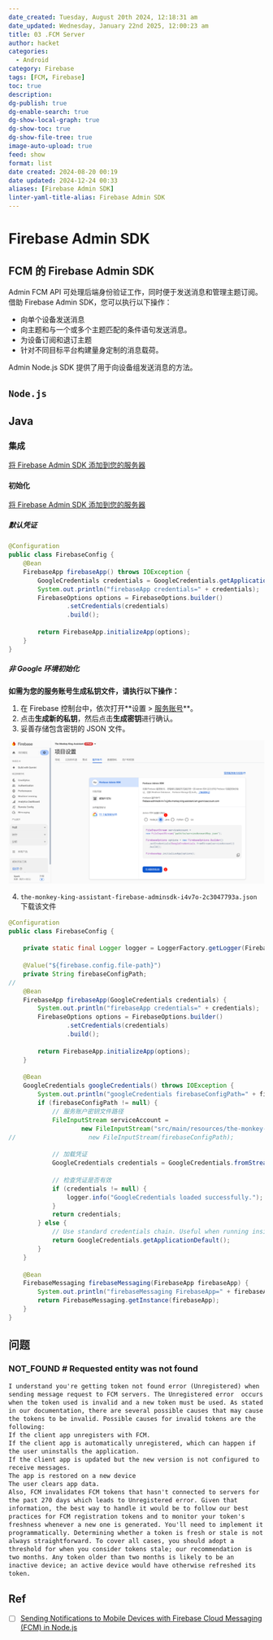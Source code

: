 ```yaml
---
date_created: Tuesday, August 20th 2024, 12:18:31 am
date_updated: Wednesday, January 22nd 2025, 12:00:23 am
title: 03 .FCM Server
author: hacket
categories:
  - Android
category: Firebase
tags: [FCM, Firebase]
toc: true
description: 
dg-publish: true
dg-enable-search: true
dg-show-local-graph: true
dg-show-toc: true
dg-show-file-tree: true
image-auto-upload: true
feed: show
format: list
date created: 2024-08-20 00:19
date updated: 2024-12-24 00:33
aliases: [Firebase Admin SDK]
linter-yaml-title-alias: Firebase Admin SDK
---
```


# Firebase Admin SDK

## FCM 的 Firebase Admin SDK

Admin FCM API 可处理后端身份验证工作，同时便于发送消息和管理主题订阅。借助 Firebase Admin SDK，您可以执行以下操作：

- 向单个设备发送消息
- 向主题和与一个或多个主题匹配的条件语句发送消息。
- 为设备订阅和退订主题
- 针对不同目标平台构建量身定制的消息载荷。

Admin Node.js SDK 提供了用于向设备组发送消息的方法。

## `Node.js`

## Java

### 集成

[将 Firebase Admin SDK 添加到您的服务器](https://firebase.google.com/docs/admin/setup?hl=zh-cn)

#### 初始化

[将 Firebase Admin SDK 添加到您的服务器](https://firebase.google.com/docs/admin/setup?hl=zh-cn#initialize-sdk)

##### 默认凭证

```java
@Configuration  
public class FirebaseConfig {
	@Bean
	FirebaseApp firebaseApp() throws IOException {
		GoogleCredentials credentials = GoogleCredentials.getApplicationDefault();
		System.out.println("firebaseApp credentials=" + credentials);
		FirebaseOptions options = FirebaseOptions.builder()
				.setCredentials(credentials)
				.build();
	
		return FirebaseApp.initializeApp(options);
	}
}
```

##### 非 Google 环境初始化

**如需为您的服务账号生成私钥文件，请执行以下操作：**

1. 在 Firebase 控制台中，依次打开**设置 > [服务账号](https://console.firebase.google.com/project/_/settings/serviceaccounts/adminsdk?hl=zh-cn&_gl=1*1l8m3wg*_ga*MTI5OTU4MjkyNS4xNzMyODA5NTI3*_ga_CW55HF8NVT*MTczMzA2NDUwMC40LjEuMTczMzA2Nzc0Mi40Ny4wLjA.)**。
2. 点击**生成新的私钥**，然后点击**生成密钥**进行确认。
3. 妥善存储包含密钥的 JSON 文件。

![](https://raw.githubusercontent.com/hacket/ObsidianOSS/master/obsidian/202412012344557.png)

4. `the-monkey-king-assistant-firebase-adminsdk-i4v7o-2c3047793a.json` 下载该文件

```java
@Configuration
public class FirebaseConfig {

    private static final Logger logger = LoggerFactory.getLogger(FirebaseConfig.class);

    @Value("${firebase.config.file-path}")
    private String firebaseConfigPath;
//
    @Bean
    FirebaseApp firebaseApp(GoogleCredentials credentials) {
        System.out.println("firebaseApp credentials=" + credentials);
        FirebaseOptions options = FirebaseOptions.builder()
                .setCredentials(credentials)
                .build();

        return FirebaseApp.initializeApp(options);
    }

    @Bean
    GoogleCredentials googleCredentials() throws IOException {
        System.out.println("googleCredentials firebaseConfigPath=" + firebaseConfigPath);
        if (firebaseConfigPath != null) {
            // 服务账户密钥文件路径
            FileInputStream serviceAccount =
                    new FileInputStream("src/main/resources/the-monkey-king-assistant-firebase-adminsdk-i4v7o-2c3047793a.json");
//                    new FileInputStream(firebaseConfigPath);

            // 加载凭证
            GoogleCredentials credentials = GoogleCredentials.fromStream(serviceAccount);

            // 检查凭证是否有效
            if (credentials != null) {
                logger.info("GoogleCredentials loaded successfully.");
            }
            return credentials;
        } else {
            // Use standard credentials chain. Useful when running inside GKE
            return GoogleCredentials.getApplicationDefault();
        }
    }

    @Bean
    FirebaseMessaging firebaseMessaging(FirebaseApp firebaseApp) {
        System.out.println("firebaseMessaging FirebaseApp=" + firebaseApp);
        return FirebaseMessaging.getInstance(firebaseApp);
    }
}
```

## 问题

### NOT_FOUND # Requested entity was not found

```
I understand you're getting token not found error (Unregistered) when sending message request to FCM servers. The Unregistered error  occurs when the token used is invalid and a new token must be used. As stated in our documentation, there are several possible causes that may cause the tokens to be invalid. Possible causes for invalid tokens are the following:
If the client app unregisters with FCM.
If the client app is automatically unregistered, which can happen if the user uninstalls the application.
If the client app is updated but the new version is not configured to receive messages.
The app is restored on a new device
The user clears app data.
Also, FCM invalidates FCM tokens that hasn't connected to servers for the past 270 days which leads to Unregistered error. Given that information, the best way to handle it would be to follow our best practices for FCM registration tokens and to monitor your token's freshness whenever a new one is generated. You'll need to implement it programmatically. Determining whether a token is fresh or stale is not always straightforward. To cover all cases, you should adopt a threshold for when you consider tokens stale; our recommendation is two months. Any token older than two months is likely to be an inactive device; an active device would have otherwise refreshed its token.
```

## Ref

- [ ] [Sending Notifications to Mobile Devices with Firebase Cloud Messaging (FCM) in Node.js](https://medium.com/@ravisharma23523/sending-notifications-to-mobile-devices-with-firebase-cloud-messaging-fcm-in-node-js-8fe3faead58b)
